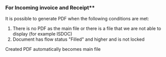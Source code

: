 
### For Incoming invoice and Receipt**

It is possible to generate PDF when the following conditions are met:
1. There is no PDF as the main file or there is a file that we are not able to display (for example ISDOC)
2. Document has flow status "Filled" and higher and is not locked

Created PDF automatically becomes main file

